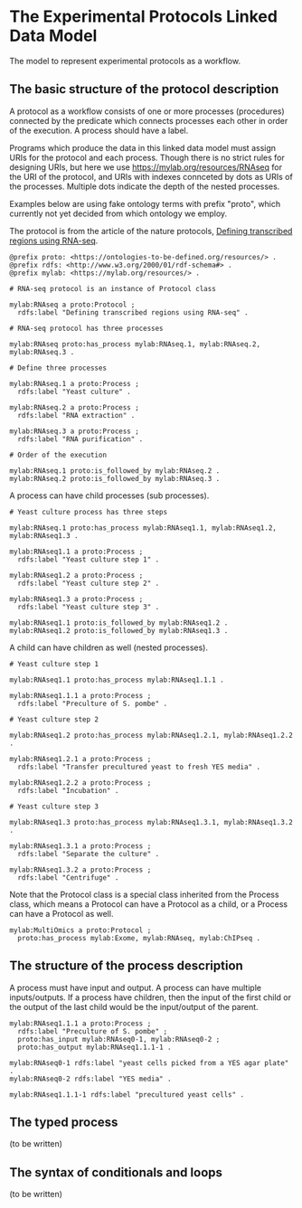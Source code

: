 # The Experimental Protocols Linked Data Model

The model to represent experimental protocols as a workflow.

## The basic structure of the protocol description

A protocol as a workflow consists of one or more processes (procedures) connected by the predicate which connects processes each other in order of the execution. A process should have a label.

Programs which produce the data in this linked data model must assign URIs for the protocol and each process. Though there is no strict rules for designing URIs, but here we use <https://mylab.org/resources/RNAseq> for the URI of the protocol, and URIs with indexes connceted by dots as URIs of the processes. Multiple dots indicate the depth of the nested processes.

Examples below are using fake ontology terms with prefix "proto", which currently not yet decided from which ontology we employ.

The protocol is from the article of the nature protocols, [Defining transcribed regions using RNA-seq](http://www.nature.com/nprot/journal/v5/n2/full/nprot.2009.229.html).

```ttl
@prefix proto: <https://ontologies-to-be-defined.org/resources/> .
@prefix rdfs: <http://www.w3.org/2000/01/rdf-schema#> .
@prefix mylab: <https://mylab.org/resources/> .

# RNA-seq protocol is an instance of Protocol class

mylab:RNAseq a proto:Protocol ;
  rdfs:label "Defining transcribed regions using RNA-seq" .

# RNA-seq protocol has three processes

mylab:RNAseq proto:has_process mylab:RNAseq.1, mylab:RNAseq.2, mylab:RNAseq.3 .

# Define three processes

mylab:RNAseq.1 a proto:Process ;
  rdfs:label "Yeast culture" .

mylab:RNAseq.2 a proto:Process ;
  rdfs:label "RNA extraction" .

mylab:RNAseq.3 a proto:Process ;
  rdfs:label "RNA purification" .

# Order of the execution

mylab:RNAseq.1 proto:is_followed_by mylab:RNAseq.2 .
mylab:RNAseq.2 proto:is_followed_by mylab:RNAseq.3 .
```

A process can have child processes (sub processes).

```ttl
# Yeast culture process has three steps

mylab:RNAseq.1 proto:has_process mylab:RNAseq1.1, mylab:RNAseq1.2, mylab:RNAseq1.3 .

mylab:RNAseq1.1 a proto:Process ;
  rdfs:label "Yeast culture step 1" .

mylab:RNAseq1.2 a proto:Process ;
  rdfs:label "Yeast culture step 2" .

mylab:RNAseq1.3 a proto:Process ;
  rdfs:label "Yeast culture step 3" .

mylab:RNAseq1.1 proto:is_followed_by mylab:RNAseq1.2 .
mylab:RNAseq1.2 proto:is_followed_by mylab:RNAseq1.3 .
```

A child can have children as well (nested processes).

```ttl
# Yeast culture step 1

mylab:RNAseq1.1 proto:has_process mylab:RNAseq1.1.1 .

mylab:RNAseq1.1.1 a proto:Process ;
  rdfs:label "Preculture of S. pombe" .

# Yeast culture step 2

mylab:RNAseq1.2 proto:has_process mylab:RNAseq1.2.1, mylab:RNAseq1.2.2 .

mylab:RNAseq1.2.1 a proto:Process ;
  rdfs:label "Transfer precultured yeast to fresh YES media" .

mylab:RNAseq1.2.2 a proto:Process ;
  rdfs:label "Incubation" .

# Yeast culture step 3

mylab:RNAseq1.3 proto:has_process mylab:RNAseq1.3.1, mylab:RNAseq1.3.2 .

mylab:RNAseq1.3.1 a proto:Process ;
  rdfs:label "Separate the culture" .

mylab:RNAseq1.3.2 a proto:Process ;
  rdfs:label "Centrifuge" .
```

Note that the Protocol class is a special class inherited from the Process class, which means a Protocol can have a Protocol as a child, or a Process can have a Protocol as well.

```ttl
mylab:MultiOmics a proto:Protocol ;
  proto:has_process mylab:Exome, mylab:RNAseq, mylab:ChIPseq .
```

## The structure of the process description

A process must have input and output. A process can have multiple inputs/outputs. If a process have children, then the input of the first child or the output of the last child would be the input/output of the parent.

```
mylab:RNAseq1.1.1 a proto:Process ;
  rdfs:label "Preculture of S. pombe" ;
  proto:has_input mylab:RNAseq0-1, mylab:RNAseq0-2 ;
  proto:has_output mylab:RNAseq1.1.1-1 .

mylab:RNAseq0-1 rdfs:label "yeast cells picked from a YES agar plate" .
mylab:RNAseq0-2 rdfs:label "YES media" .

mylab:RNAseq1.1.1-1 rdfs:label "precultured yeast cells" .
```

## The typed process

(to be written)

## The syntax of conditionals and loops

(to be written)
